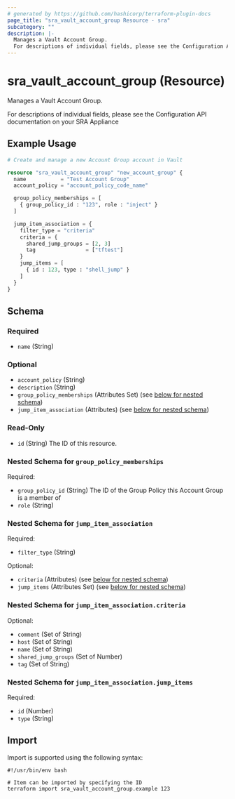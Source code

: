 ```yaml
---
# generated by https://github.com/hashicorp/terraform-plugin-docs
page_title: "sra_vault_account_group Resource - sra"
subcategory: ""
description: |-
  Manages a Vault Account Group.
  For descriptions of individual fields, please see the Configuration API documentation on your SRA Appliance
---
```


# sra_vault_account_group (Resource)

Manages a Vault Account Group.

For descriptions of individual fields, please see the Configuration API documentation on your SRA Appliance

## Example Usage

```terraform
# Create and manage a new Account Group account in Vault

resource "sra_vault_account_group" "new_account_group" {
  name           = "Test Account Group"
  account_policy = "account_policy_code_name"

  group_policy_memberships = [
    { group_policy_id : "123", role : "inject" }
  ]

  jump_item_association = {
    filter_type = "criteria"
    criteria = {
      shared_jump_groups = [2, 3]
      tag                = ["tftest"]
    }
    jump_items = [
      { id : 123, type : "shell_jump" }
    ]
  }
}
```

<!-- schema generated by tfplugindocs -->
## Schema

### Required

- `name` (String)

### Optional

- `account_policy` (String)
- `description` (String)
- `group_policy_memberships` (Attributes Set) (see [below for nested schema](#nestedatt--group_policy_memberships))
- `jump_item_association` (Attributes) (see [below for nested schema](#nestedatt--jump_item_association))

### Read-Only

- `id` (String) The ID of this resource.

<a id="nestedatt--group_policy_memberships"></a>
### Nested Schema for `group_policy_memberships`

Required:

- `group_policy_id` (String) The ID of the Group Policy this Account Group is a member of
- `role` (String)


<a id="nestedatt--jump_item_association"></a>
### Nested Schema for `jump_item_association`

Required:

- `filter_type` (String)

Optional:

- `criteria` (Attributes) (see [below for nested schema](#nestedatt--jump_item_association--criteria))
- `jump_items` (Attributes Set) (see [below for nested schema](#nestedatt--jump_item_association--jump_items))

<a id="nestedatt--jump_item_association--criteria"></a>
### Nested Schema for `jump_item_association.criteria`

Optional:

- `comment` (Set of String)
- `host` (Set of String)
- `name` (Set of String)
- `shared_jump_groups` (Set of Number)
- `tag` (Set of String)


<a id="nestedatt--jump_item_association--jump_items"></a>
### Nested Schema for `jump_item_association.jump_items`

Required:

- `id` (Number)
- `type` (String)

## Import

Import is supported using the following syntax:

```shell
#!/usr/bin/env bash

# Item can be imported by specifying the ID
terraform import sra_vault_account_group.example 123
```
